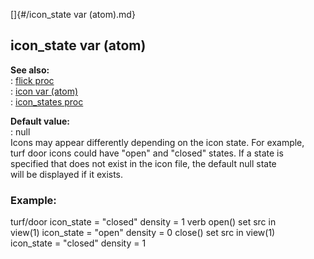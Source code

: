 []{#/icon_state var (atom).md}    
## icon_state var (atom)    
**See also:**    
:   [flick proc](/proc/flick)    
:   [icon var (atom)](/atom/var/icon)    
:   [icon_states proc](/proc/icon_states)    
<!-- -->    
**Default value:**    
:   null    
Icons may appear differently depending on the icon state. For example,    
turf door icons could have \"open\" and \"closed\" states. If a state is    
specified that does not exist in the icon file, the default null state    
will be displayed if it exists.    
### Example:    
turf/door icon_state = \"closed\" density = 1 verb open() set src in    
view(1) icon_state = \"open\" density = 0 close() set src in view(1)    
icon_state = \"closed\" density = 1  